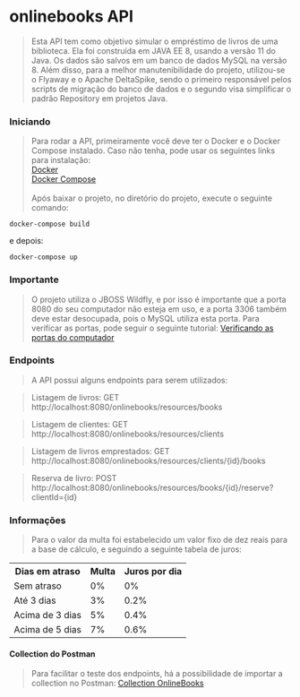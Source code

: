# onlinebooks API 


> Esta API tem como objetivo simular o empréstimo de livros de uma biblioteca. Ela foi construída em JAVA EE 8, usando a versão 11 do Java. Os dados são salvos em um banco de dados MySQL na versão 8. Além disso, para a melhor manutenibilidade do projeto, utilizou-se o Flyaway e o Apache DeltaSpike, sendo o primeiro responsável pelos scripts de migração do banco de dados e o segundo visa simplificar o padrão Repository em projetos Java.

### Iniciando
> Para rodar a API, primeiramente você deve ter o Docker e o Docker Compose instalado. Caso não tenha, pode usar os seguintes links para instalação: </br>
[Docker](https://docs.docker.com/get-docker/) </br>
[Docker Compose](https://docs.docker.com/compose/install/) </br>  
Após baixar o projeto, no diretório do projeto, execute o seguinte comando:
```
docker-compose build
```
e depois: 

```
docker-compose up
```
### Importante
> O projeto utiliza o JBOSS Wildfly, e por isso é importante que a porta 8080 do seu computador não esteja em uso, e a porta 3306 também deve estar desocupada, pois o MySQL utiliza esta porta. Para verificar as portas, pode seguir o seguinte tutorial:
[Verificando as portas do computador](https://desenvolvedorinteroperavel.wordpress.com/2013/12/25/como-encerrar-processos-em-uma-porta-especifica/)

### Endpoints
>A API possui alguns endpoints para serem utilizados:

>Listagem de livros:
GET http://localhost:8080/onlinebooks/resources/books

>Listagem de clientes:
GET http://localhost:8080/onlinebooks/resources/clients

>Listagem de livros emprestados:
GET http://localhost:8080/onlinebooks/resources/clients/{id}/books

>Reserva de livro:
POST http://localhost:8080/onlinebooks/resources/books/{id}/reserve?clientId={id}


### Informações
>Para o valor da multa foi estabelecido um valor fixo de dez reais para a base de cálculo, e seguindo a seguinte tabela de juros:
<table>
  <tr>
  	<th>Dias em atraso</th>
    <th>Multa</th>
    <th>Juros por dia</th>
  </tr>
  <tr>
  	<td>Sem atraso</td>
    <td>0% </td>
    <td>0% </td>
  </tr>
   <tr>
  	<td>Até 3 dias</td>
    <td>3%</td>
    <td>0.2%</td>
  </tr>
   <tr>
  	<td>Acima de 3 dias</td>
    <td>5%</td>
    <td>0.4%</td>
  </tr>
   <tr>
  	<td>Acima de 5 dias</td>
    <td>7%</td>
    <td>0.6%</td>
  </tr> 
</table>

#### Collection do Postman
>Para facilitar o teste dos endpoints, há a possibilidade de importar a collection no Postman:
[Collection OnlineBooks](https://drive.google.com/drive/folders/1Le__ualTJg_qxyuRD-s7eRTsIN31E8sO?usp=sharing)
